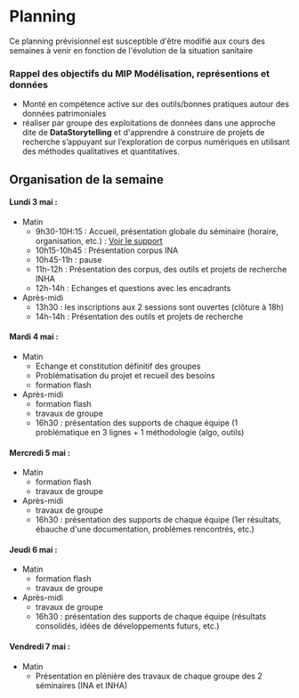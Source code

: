 # Planning

Ce planning prévisionnel est susceptible d'être modifié aux cours des semaines à venir en fonction de l'évolution de la situation sanitaire

### Rappel des objectifs du MIP  **Modélisation, représentions et données**

* Monté en compétence active sur des outils/bonnes pratiques autour des données patrimoniales
* réaliser par groupe des exploitations de données dans une approche dite de **DataStorytelling** et   d'apprendre à construire de projets de recherche s’appuyant sur l’exploration de corpus numériques en utilisant des méthodes qualitatives et quantitatives.

## Organisation de la semaine

#### Lundi 3 mai  :
* Matin
   * 9h30-10H:15 : Accueil, présentation globale du séminaire (horaire, organisation, etc.) : [Voir le support](https://github.com/antoinecourtin/seminaire_M2_InfoCom_ParisNanterre_2021/blob/main/supports_intervenants/Pre%CC%81sentation3mai.pdf)
   * 10h15-10h45 : Présentation corpus INA
   * 10h45-11h : pause
   * 11h-12h : Présentation des corpus, des outils et projets de recherche INHA
   * 12h-14h : Echanges et questions avec les encadrants
* Après-midi 
   * 13h30 : les inscriptions aux 2 sessions sont ouvertes (clôture à 18h) 
   * 14h-14h : Présentation des outils et projets de recherche


#### Mardi 4 mai  :
* Matin
   * Echange et constitution définitif des groupes
   * Problématisation du projet et recueil des besoins
   * formation flash
* Après-midi 
  * formation flash
  * travaux de groupe
  * 16h30 : présentation des supports de chaque équipe (1 problématique en 3 lignes + 1 méthodologie (algo, outils) 


#### Mercredi 5 mai :
* Matin
    * formation flash
    * travaux de groupe
* Après-midi 
  * travaux de groupe
  * 16h30 : présentation des supports de chaque équipe (1er résultats, ébauche d'une documentation, problèmes rencontrés, etc.)


#### Jeudi 6 mai :
* Matin 
  * formation flash
  * travaux de groupe
* Après-midi 
  * travaux de groupe
  * 16h30 : présentation des supports de chaque équipe (résultats consolidés, idées de développements futurs, etc.)


#### Vendredi 7 mai :
* Matin
  * Présentation en plénière des travaux de chaque groupe des 2 séminaires (INA et INHA)
